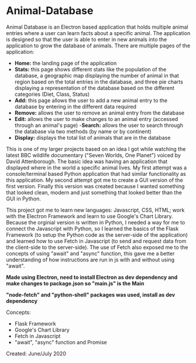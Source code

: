 # Animal-Database
Animal Database is an Electron based application that holds multiple animal entries where a user can learn facts about a specific animal. The application is designed so that the user is able to enter in new animals into the application to grow the database of animals. There are multiple pages of the application:
- **Home:** the landing page of the application
- **Stats:** this page shows different stats like the population of the database, a geographic map displaying the number of animal in that region based on the total entries in the database, and three pie charts displaying a representation of the database based on the different categories (Diet, Class, Status)
- **Add:** this page allows the user to add a new animal entry to the database by entering in the different data required
- **Remove:** allows the user to remove an animal entry from the database
- **Edit:** allows the user to make changes to an animal entry (accessed through an animal's page)
-**Search:** allows the user to search through the database via two methods (by name or by continent)
- **Display:** displays the total list of animals that are in the database

This is one of my larger projects based on an idea I got while watching the latest BBC wildlife documentary ("Seven Worlds, One Planet") voiced by David Attenborough. The basic idea was having an application that displayed where in the world a specific animal lives. My first attempt was a console/terminal based Python application that had similar functionality as this application. My second attempt got me to create a GUI version of the first version. Finally this version was created because I wanted something that looked clean, modern and just something that looked better than the GUI in Python.

This project got me to learn new languages: Javascript, CSS, HTML; work with the Electron Framework and learn to use Google's Chart Library. Because the orginial version is written in Python, I needed a way for me to connect the Javascript with Python, so I learned the basics of the Flask Framework (to setup the Python code as the server-side of the application) and learned how to use Fetch in Javascript (to send and request data from the client-side to the server-side). The use of Fetch also  exposed me to the concepts of using "await" and "async" function, this gave me a better understanding of how instructions are run in js with and without using "await".

**Made using Electron, need to install Electron as dev dependency and make changes to package.json so "main.js" is the Main**

**"node-fetch" and "python-shell" packages was used, install as dev dependency**

Concepts:
- Flask Framework
- Google's Chart Library
- Fetch in Javascript
- "await", "async" function and Promise

Created: June/July 2020
